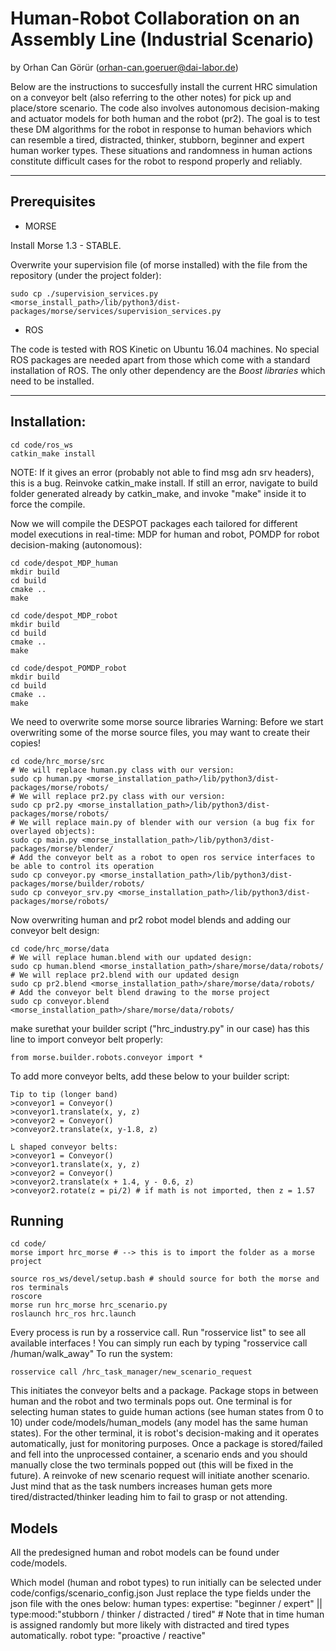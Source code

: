 Human-Robot Collaboration on an Assembly Line (Industrial Scenario)
============

by Orhan Can Görür (orhan-can.goeruer@dai-labor.de)

Below are the instructions to succesfully install the current HRC simulation on a conveyor belt (also referring to the other notes) for pick up and place/store scenario. The code also involves autonomous decision-making and actuator models for both human and the robot (pr2). The goal is to test these DM algorithms for the robot in response to human behaviors which can resemble a tired, distracted, thinker, stubborn, beginner and expert human worker types. These situations and randomness in human actions constitute difficult cases for the robot to respond properly and reliably.

---

## Prerequisites
- MORSE

Install Morse 1.3 - STABLE.

Overwrite your supervision file (of morse installed) with the file from the repository (under the project folder):
 
```
sudo cp ./supervision_services.py <morse_install_path>/lib/python3/dist-packages/morse/services/supervision_services.py
```

- ROS

The code is tested with ROS Kinetic on Ubuntu 16.04 machines.
No special ROS packages are needed apart from those which come with a standard installation of ROS.
The only other dependency are the *Boost libraries* which need to be installed.

---

## Installation:

```
cd code/ros_ws
catkin_make install
```
NOTE: If it gives an error (probably not able to find msg adn srv headers), this is a bug. Reinvoke catkin_make install. If still an error, navigate to build folder generated already by catkin_make, and invoke "make" inside it to force the compile.

Now we will compile the DESPOT packages each tailored for different model executions in real-time: MDP for human and robot, POMDP for robot decision-making (autonomous):
```
cd code/despot_MDP_human
mkdir build
cd build
cmake ..
make

cd code/despot_MDP_robot
mkdir build
cd build
cmake ..
make

cd code/despot_POMDP_robot
mkdir build
cd build
cmake ..
make
```

We need to overwrite some morse source libraries
Warning: Before we start overwriting some of the morse source files, you may want to create their copies!
```
cd code/hrc_morse/src
# We will replace human.py class with our version:
sudo cp human.py <morse_installation_path>/lib/python3/dist-packages/morse/robots/
# We will replace pr2.py class with our version:
sudo cp pr2.py <morse_installation_path>/lib/python3/dist-packages/morse/robots/
# We will replace main.py of blender with our version (a bug fix for overlayed objects):
sudo cp main.py <morse_installation_path>/lib/python3/dist-packages/morse/blender/
# Add the conveyor belt as a robot to open ros service interfaces to be able to control its operation
sudo cp conveyor.py <morse_installation_path>/lib/python3/dist-packages/morse/builder/robots/
sudo cp conveyor_srv.py <morse_installation_path>/lib/python3/dist-packages/morse/robots/
```
Now overwriting human and pr2 robot model blends and adding our conveyor belt design:
```
cd code/hrc_morse/data
# We will replace human.blend with our updated design:
sudo cp human.blend <morse_installation_path>/share/morse/data/robots/
# We will replace pr2.blend with our updated design
sudo cp pr2.blend <morse_installation_path>/share/morse/data/robots/
# Add the conveyor belt blend drawing to the morse project
sudo cp conveyor.blend <morse_installation_path>/share/morse/data/robots/
```

make surethat your builder script ("hrc_industry.py" in our case) has this line to import conveyor belt properly:
```
from morse.builder.robots.conveyor import *
```

To add more conveyor belts, add these below to your builder script:
```
Tip to tip (longer band)
>conveyor1 = Conveyor()
>conveyor1.translate(x, y, z)
>conveyor2 = Conveyor()
>conveyor2.translate(x, y-1.8, z)

L shaped conveyor belts:
>conveyor1 = Conveyor()
>conveyor1.translate(x, y, z)
>conveyor2 = Conveyor()
>conveyor2.translate(x + 1.4, y - 0.6, z)
>conveyor2.rotate(z = pi/2) # if math is not imported, then z = 1.57
```

## Running
```
cd code/
morse import hrc_morse # --> this is to import the folder as a morse project

source ros_ws/devel/setup.bash # should source for both the morse and ros terminals
roscore
morse run hrc_morse hrc_scenario.py
roslaunch hrc_ros hrc.launch
```
Every process is run by a rosservice call. Run "rosservice list" to see all available interfaces ! You can simply run each by typing "rosservice call /human/walk_away"
To run the system:
```
rosservice call /hrc_task_manager/new_scenario_request
```
This initiates the conveyor belts and a package. Package stops in between human and the robot and two terminals pops out. One terminal is for selecting human states to guide human actions (see human states from 0 to 10) under code/models/human_models (any model has the same human states). For the other terminal, it is robot's decision-making and it operates automatically, just for monitoring purposes. Once a package is stored/failed and fell into the unprocessed container, a scenario ends and you should manually close the two terminals popped out (this will be fixed in the future). A reinvoke of new scenario request will initiate another scenario. Just mind that as the task numbers increases human gets more tired/distracted/thinker leading him to fail to grasp or not attending.

## Models

All the predesigned human and robot models can be found under code/models.

Which model (human and robot types) to run initially can be selected under code/configs/scenario_config.json
Just replace the type fields under the json file with the ones below:
human types: expertise: "beginner / expert" || type:mood:"stubborn / thinker / distracted / tired" # Note that in time human is assigned randomly but more likely with distracted and tired types automatically.
robot type: "proactive / reactive"


